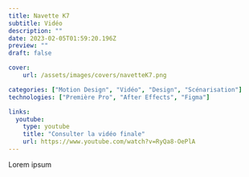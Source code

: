 ```yaml
---
title: Navette K7
subtitle: Vidéo
description: ""
date: 2023-02-05T01:59:20.196Z
preview: ""
draft: false

cover:
    url: /assets/images/covers/navetteK7.png

categories: ["Motion Design", "Vidéo", "Design", "Scénarisation"]
technologies: ["Première Pro", "After Effects", "Figma"]

links:
  youtube:
    type: youtube
    title: "Consulter la vidéo finale"
    url: https://www.youtube.com/watch?v=RyQa8-OePlA
---
```


Lorem ipsum